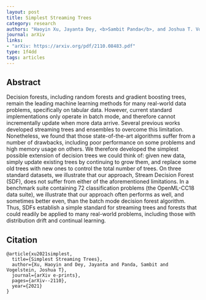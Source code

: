 ```yaml
---
layout: post
title: Simplest Streaming Trees
category: research
authors: "Haoyin Xu, Jayanta Dey, <b>Sambit Panda</b>, and Joshua T. Vogelstein"
journal: arXiv
links:
- "arXiv: https://arxiv.org/pdf/2110.08483.pdf"
type: 1f4dd
tags: articles
---
```


## Abstract

Decision forests, including random forests and gradient boosting trees, remain the leading machine learning methods for many real-world data problems, specifically on tabular data. However, current standard implementations only operate in batch mode, and therefore cannot incrementally update when more data arrive. Several previous works developed streaming trees and ensembles to overcome this limitation. Nonetheless, we found that those state-of-the-art algorithms suffer from a number of drawbacks, including poor performance on some problems and high memory usage on others. We therefore developed the simplest possible extension of decision trees we could think of: given new data, simply update existing trees by continuing to grow them, and replace some old trees with new ones to control the total number of trees. On three standard datasets, we illustrate that our approach, Stream Decision Forest (SDF), does not suffer from either of the aforementioned limitations. In a benchmark suite containing 72 classification problems (the OpenML-CC18 data suite), we illustrate that our approach often performs as well, and sometimes better even, than the batch mode decision forest algorithm. Thus, SDFs establish a simple standard for streaming trees and forests that could readily be applied to many real-world problems, including those with distribution drift and continual learning.

## Citation

```
@article{xu2021simplest,
  title={Simplest Streaming Trees},
  author={Xu, Haoyin and Dey, Jayanta and Panda, Sambit and Vogelstein, Joshua T},
  journal={arXiv e-prints},
  pages={arXiv--2110},
  year={2021}
}
```
